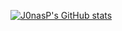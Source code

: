 [![J0nasP's GitHub stats](https://github-readme-stats.vercel.app/api?username=J0nasP)](https://github.com/anuraghazra/github-readme-stats)


<!--
**J0nasP/J0nasP** is a ✨ _special_ ✨ repository because its `README.md` (this file) appears on your GitHub profile.

Here are some ideas to get you started:

- 🔭 I’m currently working on ...
- 🌱 I’m currently learning ...
- 👯 I’m looking to collaborate on ...
- 🤔 I’m looking for help with ...
- 💬 Ask me about ...
- 📫 How to reach me: ...
- 😄 Pronouns: ...
- ⚡ Fun fact: ...
-->
